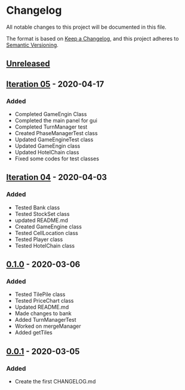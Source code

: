 # Changelog

All notable changes to this project will be documented in this file.

The format is based on [Keep a Changelog](https://keepachangelog.com/en/1.0.0/),
and this project adheres to [Semantic Versioning](https://semver.org/spec/v2.0.0.html).

## [Unreleased]

## [Iteration 05] - 2020-04-17

### Added

- Completed GameEngin Class
- Completed the main panel for gui
- Completed TurnManager test
- Created PhaseManagerTest class
- Updated GameEngineTest class
- Updated GameEngin class
- Updated HotelChain class
- Fixed some codes for test classes

## [Iteration 04] - 2020-04-03

### Added

- Tested Bank class
- Tested StockSet class
- updated README.md
- Created GameEngine class
- Tested CellLocation class
- Tested Player class
- Tested HotelChain class

## [0.1.0] - 2020-03-06

### Added

- Tested TilePile class
- Tested PriceChart class
- Updated README.md
- Made changes to bank
- Added TurnManagerTest
- Worked on mergeManager
- Added getTiles


## [0.0.1] - 2020-03-05

### Added


- Create the first CHANGELOG.md



[unreleased]: https://github.com/cs3321isu/2263-S2020-Team-2/compare/Iteration05...HEAD

[Iteration 05]: https://github.com/cs3321isu/2263-S2020-Team-2/compare/v0.0.1...Iteration05
[Iteration 04]: https://github.com/cs3321isu/2263-S2020-Team-2/compare/v0.0.1...Iteration04
[0.1.0]: https://github.com/cs3321isu/2263-S2020-Team-2/compare/v0.0.1...v0.1.0
[0.0.1]: https://github.com/cs3321isu/2263-S2020-Team-2/releases/tag/v0.0.1

